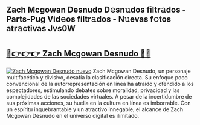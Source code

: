 ## Zach Mcgowan Desnudo D𝚎sn𝚞dos filtr𝚊dos - Parts-Pug Vid𝚎os filtr𝚊dos - N𝚞evas f𝚘tos atr𝚊ctivas Jvs0W

# <h2><a href="http://mb8dqy8.tromn.icu/?c=Zach+Mcgowan+Desnudo">🔗👉👉👉 Zach Mcgowan Desnudo 🔗🔗</a></h2>

[![Zach Mcgowan Desnudo nuevo](https://i.imgur.com/pEAQMta.gif)](http://mb8dqy8.tromn.icu/?c=Zach+Mcgowan+Desnudo)
Zach Mcgowan Desnudo, un personaje multifacético y divisivo, desafía la clasificación directa. Su enfoque poco convencional de la autorrepresentación en línea ha atraído y ofendido a los espectadores, estimulando debates sobre moralidad, privacidad y las complejidades de las sociedades virtuales. A pesar de la incertidumbre de sus próximas acciones, su huella en la cultura en línea es imborrable. Con un espíritu inquebrantable y un atractivo innegable, el alcance de Zach Mcgowan Desnudo en el universo digital es ilimitado.
